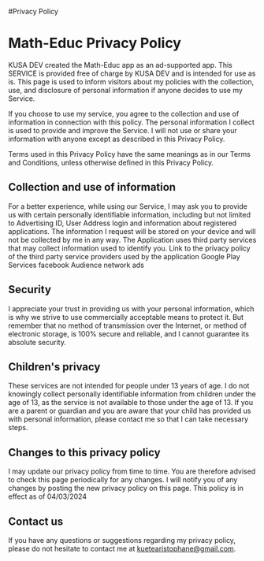 #Privacy Policy
<!DOCTYPE html>
<html>

<body>
    <h1>Math-Educ Privacy Policy</h1>
    <p>
    KUSA DEV created the Math-Educ app as an ad-supported app. This SERVICE is provided free of charge by KUSA DEV and is intended for use as is.
This page is used to inform visitors about my policies with the collection, use, and disclosure of personal information if anyone decides to use my Service.

If you choose to use my service, you agree to the collection and use of information in connection with this policy. The personal information I collect is used to provide and improve the Service. I will not use or share your information with anyone except as described in this Privacy Policy.

Terms used in this Privacy Policy have the same meanings as in our Terms and Conditions, unless otherwise defined in this Privacy Policy.

 <h2>Collection and use of information</h2>
For a better experience, while using our Service, I may ask you to provide us with certain personally identifiable information, including but not limited to Advertising ID, User Address login and information about registered applications. The information I request will be stored on your device and will not be collected by me in any way.
The Application uses third party services that may collect information used to identify you.
Link to the privacy policy of the third party service providers used by the application
Google Play Services
facebook Audience network ads


 <h2>Security</h2>
I appreciate your trust in providing us with your personal information, which is why we strive to use commercially acceptable means to protect it. But remember that no method of transmission over the Internet, or method of electronic storage, is 100% secure and reliable, and I cannot guarantee its absolute security.



<h2>Children's privacy</h2>
These services are not intended for people under 13 years of age. I do not knowingly collect personally identifiable information from children under the age of 13, as the service is not available to those under the age of 13. If you are a parent or guardian and you are aware that your child has provided us with personal information, please contact me so that I can take necessary steps.


<h2>Changes to this privacy policy</h2>
I may update our privacy policy from time to time. You are therefore advised to check this page periodically for any changes. I will notify you of any changes by posting the new privacy policy on this page.
This policy is in effect as of 04/03/2024


<h2>Contact us</h2>

If you have any questions or suggestions regarding my privacy policy, please do not hesitate to contact me at kuetearistophane@gmail.com.
    </p>
</body>
</html>
